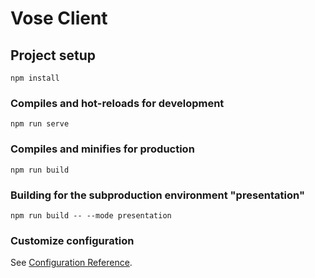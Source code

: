 # Vose Client

## Project setup
```
npm install
```

### Compiles and hot-reloads for development
```
npm run serve
```

### Compiles and minifies for production
```
npm run build
```

### Building for the subproduction environment "presentation"
```
npm run build -- --mode presentation
```

### Customize configuration
See [Configuration Reference](https://cli.vuejs.org/config/).

